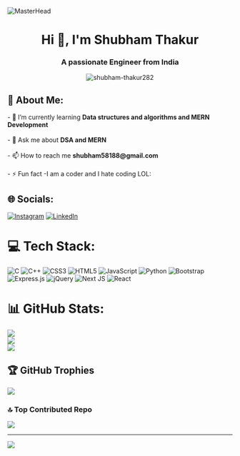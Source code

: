 ![MasterHead](https://hackernoon.com/hn-images/1*ck6cRbbe3uaelEG2JPsIMw.gif)

<h1 align="center">Hi 👋, I'm Shubham Thakur</h1>
<h3 align="center">A passionate Engineer from India</h3>

<p align="center"> <img src="https://miro.medium.com/max/1785/1*IRGHmiGsa16stedQvIaZfw.gif" alt="shubham-thakur282" /> </p>

<h2>💫 About Me:</h2>
- 🌱 I’m currently learning <b>Data structures and algorithms and MERN Development</b></b><br><br>
- 💬 Ask me about <b>DSA and MERN</b><br><br>
- 📫 How to reach me <b>shubham58188@gmail.com</b><br><br>
- ⚡ Fun fact -I am a coder and I hate coding LOL:


## 🌐 Socials:
[![Instagram](https://img.shields.io/badge/Instagram-%23E4405F.svg?logo=Instagram&logoColor=white)](https://instagram.com/https://instagram.com/shubham_here_25) [![LinkedIn](https://img.shields.io/badge/LinkedIn-%230077B5.svg?logo=linkedin&logoColor=white)](https://linkedin.com/in/https://linkedin.com/in/shubham-thakur-61b043220) 

# 💻 Tech Stack:
![C](https://img.shields.io/badge/c-%2300599C.svg?style=plastic&logo=c&logoColor=white) ![C++](https://img.shields.io/badge/c++-%2300599C.svg?style=plastic&logo=c%2B%2B&logoColor=white) ![CSS3](https://img.shields.io/badge/css3-%231572B6.svg?style=plastic&logo=css3&logoColor=white) ![HTML5](https://img.shields.io/badge/html5-%23E34F26.svg?style=plastic&logo=html5&logoColor=white) ![JavaScript](https://img.shields.io/badge/javascript-%23323330.svg?style=plastic&logo=javascript&logoColor=%23F7DF1E) ![Python](https://img.shields.io/badge/python-3670A0?style=plastic&logo=python&logoColor=ffdd54) ![Bootstrap](https://img.shields.io/badge/bootstrap-%23563D7C.svg?style=plastic&logo=bootstrap&logoColor=white) ![Express.js](https://img.shields.io/badge/express.js-%23404d59.svg?style=plastic&logo=express&logoColor=%2361DAFB) ![jQuery](https://img.shields.io/badge/jquery-%230769AD.svg?style=plastic&logo=jquery&logoColor=white) ![Next JS](https://img.shields.io/badge/Next-black?style=plastic&logo=next.js&logoColor=white) ![React](https://img.shields.io/badge/react-%2320232a.svg?style=plastic&logo=react&logoColor=%2361DAFB)
# 📊 GitHub Stats:
![](https://github-readme-stats.vercel.app/api?username=Shubham-thakur282&theme=slateorange&hide_border=true&include_all_commits=true&count_private=false)<br/>
![](https://github-readme-streak-stats.herokuapp.com/?user=Shubham-thakur282&theme=slateorange&hide_border=true)<br/>
![](https://github-readme-stats.vercel.app/api/top-langs/?username=Shubham-thakur282&theme=slateorange&hide_border=true&include_all_commits=true&count_private=false&layout=compact)

## 🏆 GitHub Trophies
![](https://github-profile-trophy.vercel.app/?username=Shubham-thakur282&theme=radical&no-frame=true&no-bg=true&margin-w=4)

### 🔝 Top Contributed Repo
![](https://github-contributor-stats.vercel.app/api?username=Shubham-thakur282&limit=5&theme=onedark&combine_all_yearly_contributions=true)

---
[![](https://visitcount.itsvg.in/api?id=Shubham-thakur282&icon=0&color=0)](https://visitcount.itsvg.in)

<!-- Proudly created with GPRM ( https://gprm.itsvg.in ) -->
